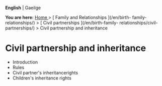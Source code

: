 **English** |  Gaeilge 

**You are here:** [ Home ](/en/) > [ Family and Relationships ](/en/birth-
family-relationships/) > [ Civil partnerships ](/en/birth-family-
relationships/civil-partnerships/) > Civil partnership and inheritance

#  Civil partnership and inheritance

  * Introduction 
  * Rules 
  * Civil partner's inheritancerights 
  * Children's inheritance rights 
